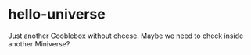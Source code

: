 # hello-universe
Just another Gooblebox without cheese.
Maybe we need to check inside another Miniverse?
